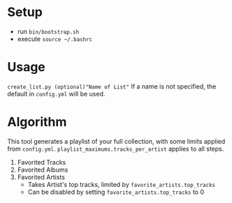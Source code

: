 # Setup
- run `bin/bootstrap.sh`
- execute `source ~/.bashrc`

# Usage
`create_list.py (optional)"Name of List"`
If a name is not specified, the default in `config.yml` will be used.

# Algorithm
This tool generates a playlist of your full collection, with some limits applied from `config.yml`.
`playlist_maximums.tracks_per_artist` applies to all steps.

1. Favorited Tracks
2. Favorited Albums
3. Favorited Artists
    - Takes Artist's top tracks, limited by `favorite_artists.top_tracks`
    - Can be disabled by setting `favorite_artists.top_tracks` to 0